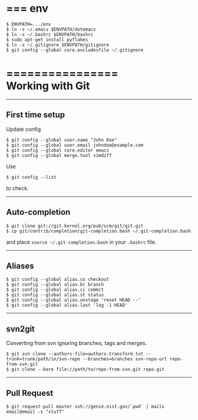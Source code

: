 ===
env
===

    $ ENVPATH=.../env
    $ ln -s ~/.emacs $ENVPATH/dotemacs
    $ ln -s ~/.bashrc $ENVPATH/bashrc
    $ sudo apt-get install pyflakes
    $ ln -s ~/.gitignore $ENVPATH/gitignore
    $ git config --global core.excludesfile ~/.gitignore

================                                                                               
Working with Git                                                                               
================                                                                               
                                                                                               
----------------                                                                               
First time setup                                                                               
----------------                                                                               

Update config

    $ git config --global user.name "John Doe"
    $ git config --global user.email johndoe@example.com
    $ git config --global core.editor emacs
    $ git config --global merge.tool vimdiff

Use

    $ git config --list

to check.

---------------
Auto-completion
---------------

    $ git clone git://git.kernel.org/pub/scm/git/git.git
    $ cp git/contrib/completion/git-completion.bash ~/.git-completion.bash


and place ``source ~/.git-completion.bash`` in your ``.bashrc`` file.

-------
Aliases
-------

    $ git config --global alias.co checkout
    $ git config --global alias.br branch
    $ git config --global alias.ci commit
    $ git config --global alias.st status
    $ git config --global alias.unstage 'reset HEAD --'
    $ git config --global alias.last 'log -1 HEAD'

-------
svn2git
-------

Converting from svn ignoring branches, tags and merges.

    $ git svn clone --authors-file=authors-transform.txt --trunk=trunk/path/in/svn-repo --branches=branches svn-repo-url repo-from-svn.git
    $ git clone --bare file://path/to/repo-from-svn.git repo.git

------------
Pull Request
------------

    $ git request-pull master ssh://genie.nist.gov/`pwd` | mailx email@email -s "stuff"
